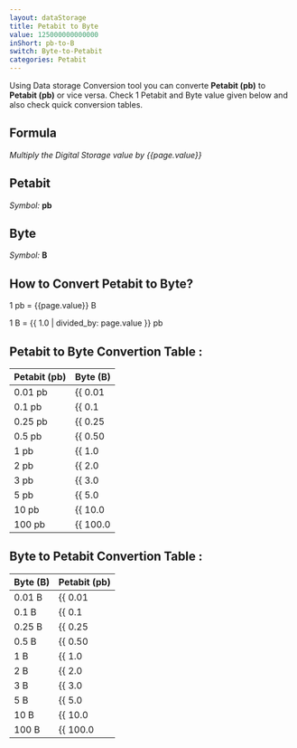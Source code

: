 ```yaml
---
layout: dataStorage
title: Petabit to Byte
value: 125000000000000
inShort: pb-to-B
switch: Byte-to-Petabit
categories: Petabit
---
```


Using Data storage Conversion tool you can converte **Petabit (pb)** to **Petabit (pb)** or vice versa. Check 1 Petabit and Byte value given below and also check quick conversion tables.

## Formula
*Multiply the Digital Storage value by {{page.value}}*

## Petabit
*Symbol:* **pb**

## Byte
*Symbol:* **B**

## How to Convert Petabit to Byte?

1 pb = {{page.value}} B

1 B = {{ 1.0 | divided_by: page.value }} pb


## Petabit to Byte Convertion Table :

| Petabit (pb) | Byte (B) |
| ---- | ---- |
| 0.01 pb | {{ 0.01 | times: page.value | round: 12 }} B |
| 0.1 pb | {{ 0.1 | times: page.value | round: 12 }} B |
| 0.25 pb | {{ 0.25 | times: page.value | round: 12 }} B |
| 0.5 pb | {{ 0.50 | times: page.value | round: 12 }} B |
| 1 pb | {{ 1.0 | times: page.value | round: 12 }} B |
| 2 pb | {{ 2.0 | times: page.value | round: 12 }} B |
| 3 pb | {{ 3.0 | times: page.value | round: 12 }} B |
| 5 pb | {{ 5.0 | times: page.value | round: 12 }} B |
| 10 pb | {{ 10.0 | times: page.value | round: 12 }} B |
| 100 pb | {{ 100.0 | times: page.value | round: 12 }} B |

## Byte to Petabit Convertion Table :

| Byte (B) | Petabit (pb) |
| ---- | ---- |
| 0.01 B | {{ 0.01 | divided_by: page.value | round: 12 }} pb |
| 0.1 B | {{ 0.1 | divided_by: page.value | round: 12 }} pb |
| 0.25 B | {{ 0.25 | divided_by: page.value | round: 12 }} pb |
| 0.5 B | {{ 0.50 | divided_by: page.value | round: 12 }} pb |
| 1 B | {{ 1.0 | divided_by: page.value | round: 12 }} pb |
| 2 B | {{ 2.0 | divided_by: page.value | round: 12 }} pb |
| 3 B | {{ 3.0 | divided_by: page.value | round: 12 }} pb |
| 5 B | {{ 5.0 | divided_by: page.value | round: 12 }} pb |
| 10 B | {{ 10.0 | divided_by: page.value | round: 12 }} pb |
| 100 B | {{ 100.0 | divided_by: page.value | round: 12 }} pb |


<script>
document.getElementById('selectInput')[18].selected = true
document.getElementById('selectOutput')[1].selected = true
</script>
